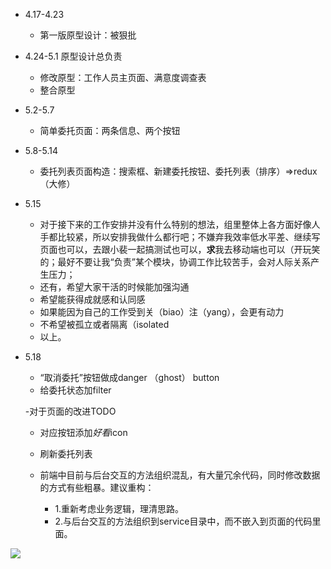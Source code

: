 - 4.17-4.23
  - 第一版原型设计：被狠批
  
- 4.24-5.1 原型设计总负责
  - 修改原型：工作人员主页面、满意度调查表
  - 整合原型
 
- 5.2-5.7
  - 简单委托页面：两条信息、两个按钮

- 5.8-5.14
  - 委托列表页面构造：搜索框、新建委托按钮、委托列表（排序）=>redux（大修）

- 5.15
  - 对于接下来的工作安排并没有什么特别的想法，组里整体上各方面好像人手都比较紧，所以安排我做什么都行吧；不嫌弃我效率低水平差、继续写页面也可以，去跟小裴一起搞测试也可以，**求**我去移动端也可以（开玩笑的；最好不要让我“负责”某个模块，协调工作比较苦手，会对人际关系产生压力；
  - 还有，希望大家干活的时候能加强沟通
  - 希望能获得成就感和认同感
  - 如果能因为自己的工作受到关（biao）注（yang），会更有动力
  - 不希望被孤立或者隔离（isolated
  - 以上。


- 5.18 
  - “取消委托”按钮做成danger （ghost） button
  - 给委托状态加filter
  
  -对于页面的改进TODO
    - 对应按钮添加*好看*icon
    - 刷新委托列表

  - 前端中目前与后台交互的方法组织混乱，有大量冗余代码，同时修改数据的方式有些粗暴。建议重构：
	- 1.重新考虑业务逻辑，理清思路。
	- 2.与后台交互的方法组织到service目录中，而不嵌入到页面的代码里面。


![](https://github.com/151220134/STC/blob/master/谢谢茄子.jpg)
